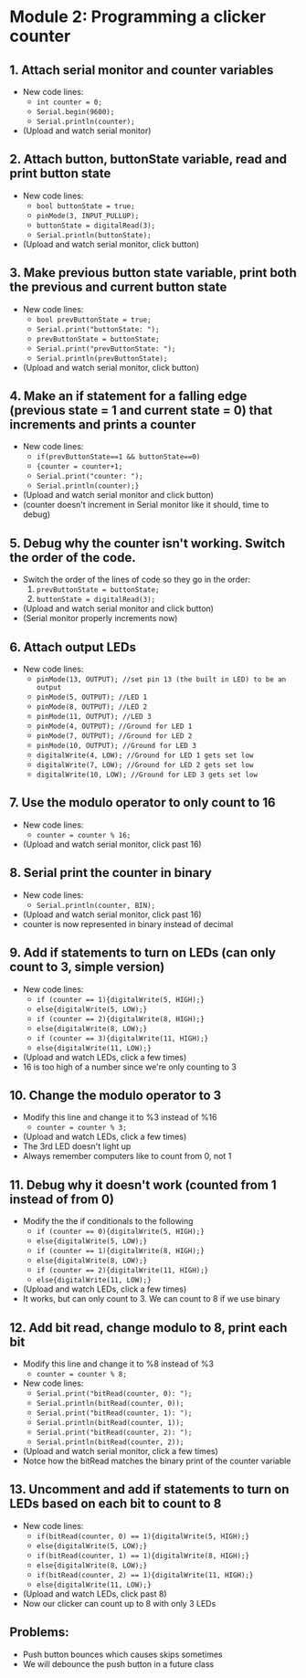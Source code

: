 # Module 2: Programming a clicker counter
## 1. Attach serial monitor and counter variables
- New code lines:
  - `int counter = 0;`
  - `Serial.begin(9600);`
  - `Serial.println(counter);`
- (Upload and watch serial monitor)
## 2. Attach button, buttonState variable, read and print button state
- New code lines:
  - `bool buttonState = true;`
  - `pinMode(3, INPUT_PULLUP);`
  - `buttonState = digitalRead(3);`
  - `Serial.println(buttonState);`
- (Upload and watch serial monitor, click button)
## 3. Make previous button state variable, print both the previous and current button state
- New code lines:
  - `bool prevButtonState = true;`
  - `Serial.print("buttonState: ");`
  - `prevButtonState = buttonState;`
  - `Serial.print("prevButtonState: ");`
  - `Serial.println(prevButtonState);`
- (Upload and watch serial monitor, click button)
## 4. Make an if statement for a falling edge (previous state = 1 and current state = 0) that increments and prints a counter
- New code lines:
  - `if(prevButtonState==1 && buttonState==0)`
  - `{counter = counter+1;`
  - `Serial.print("counter: ");`
  - `Serial.println(counter);}`
- (Upload and watch serial monitor and click button)
- (counter doesn't increment in Serial monitor like it should, time to debug)
## 5. Debug why the counter isn't working. Switch the order of the code.
- Switch the order of the lines of code so they go in the order:
  1. `prevButtonState = buttonState;`
  2. `buttonState = digitalRead(3);`
- (Upload and watch serial monitor and click button)
- (Serial monitor properly increments now)
## 6. Attach output LEDs
- New code lines:
  - `pinMode(13, OUTPUT); //set pin 13 (the built in LED) to be an output`
  - `pinMode(5, OUTPUT); //LED 1`
  - `pinMode(8, OUTPUT); //LED 2`
  - `pinMode(11, OUTPUT); //LED 3`
  - `pinMode(4, OUTPUT); //Ground for LED 1`
  - `pinMode(7, OUTPUT); //Ground for LED 2`
  - `pinMode(10, OUTPUT); //Ground for LED 3`
  - `digitalWrite(4, LOW); //Ground for LED 1 gets set low`
  - `digitalWrite(7, LOW); //Ground for LED 2 gets set low`
  - `digitalWrite(10, LOW); //Ground for LED 3 gets set low`
## 7. Use the modulo operator to only count to 16
- New code lines:
  - `counter = counter % 16;`
- (Upload and watch serial monitor, click past 16)
## 8. Serial print the counter in binary
- New code lines:
  - `Serial.println(counter, BIN);`
- (Upload and watch serial monitor, click past 16)
- counter is now represented in binary instead of decimal
## 9. Add if statements to turn on LEDs (can only count to 3, simple version)
- New code lines:
  - `if (counter == 1){digitalWrite(5, HIGH);}`
  - `else{digitalWrite(5, LOW);}`
  - `if (counter == 2){digitalWrite(8, HIGH);}`
  - `else{digitalWrite(8, LOW);}`
  - `if (counter == 3){digitalWrite(11, HIGH);}`
  - `else{digitalWrite(11, LOW);}`
- (Upload and watch LEDs, click a few times)
- 16 is too high of a number since we're only counting to 3
## 10. Change the modulo operator to 3
- Modify this line and change it to %3 instead of %16
  - `counter = counter % 3;`
- (Upload and watch LEDs, click a few times)
- The 3rd LED doesn't light up
- Always remember computers like to count from 0, not 1
## 11. Debug why it doesn't work (counted from 1 instead of from 0)
- Modify the the if conditionals to the following
  - `if (counter == 0){digitalWrite(5, HIGH);}`
  - `else{digitalWrite(5, LOW);}`
  - `if (counter == 1){digitalWrite(8, HIGH);}`
  - `else{digitalWrite(8, LOW);}`
  - `if (counter == 2){digitalWrite(11, HIGH);}`
  - `else{digitalWrite(11, LOW);}`
- (Upload and watch LEDs, click a few times)
- It works, but can only count to 3. We can count to 8 if we use binary
## 12. Add bit read, change modulo to 8, print each bit
- Modify this line and change it to %8 instead of %3
  - `counter = counter % 8;`
- New code lines:
  - `Serial.print("bitRead(counter, 0): ");`
  - `Serial.println(bitRead(counter, 0));`
  - `Serial.print("bitRead(counter, 1): ");`
  - `Serial.println(bitRead(counter, 1));`
  - `Serial.print("bitRead(counter, 2): ");`
  - `Serial.println(bitRead(counter, 2));`
- (Upload and watch serial monitor, click a few times)
- Notce how the bitRead matches the binary print of the counter variable
## 13. Uncomment and add if statements to turn on LEDs based on each bit to count to 8
- New code lines:
  - `if(bitRead(counter, 0) == 1){digitalWrite(5, HIGH);}`
  - `else{digitalWrite(5, LOW);}`
  - `if(bitRead(counter, 1) == 1){digitalWrite(8, HIGH);}`
  - `else{digitalWrite(8, LOW);}`
  - `if(bitRead(counter, 2) == 1){digitalWrite(11, HIGH);}`
  - `else{digitalWrite(11, LOW);}`
- (Upload and watch LEDs, click past 8)
- Now our clicker can count up to 8 with only 3 LEDs

## Problems:
- Push button bounces which causes skips sometimes
- We will debounce the push button in a future class
